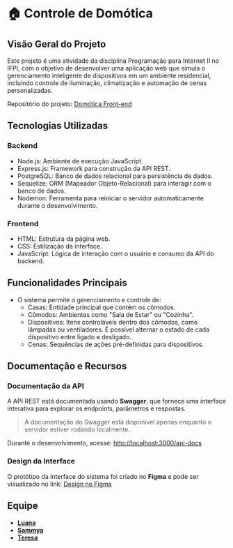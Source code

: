 # 🏠 Controle de Domótica
## Visão Geral do Projeto
Este projeto é uma atividade da disciplina Programação para Internet II no IFPI, com o objetivo de desenvolver uma aplicação web que simula o gerenciamento inteligente de dispositivos em um ambiente residencial, incluindo controle de iluminação, climatização e automação de cenas personalizadas.

Repositório do projeto: [Domótica Front-end](https://github.com/luanafleal/domotica-frontend)

## Tecnologias Utilizadas
### Backend
- Node.js: Ambiente de execução JavaScript.
- Express.js: Framework para construção da API REST.
- PostgreSQL: Banco de dados relacional para persistência de dados.
- Sequelize: ORM (Mapeador Objeto-Relacional) para interagir com o banco de dados.
- Nodemon: Ferramenta para reiniciar o servidor automaticamente durante o desenvolvimento.

### Frontend
- HTML: Estrutura da página web.
- CSS: Estilização da interface.
- JavaScript: Lógica de interação com o usuário e consumo da API do backend.

## Funcionalidades Principais
- O sistema permite o gerenciamento e controle de:
  - Casas: Entidade principal que contém os cômodos.
  - Cômodos: Ambientes como "Sala de Estar" ou "Cozinha".
  - Dispositivos: Itens controláveis dentro dos cômodos, como lâmpadas ou ventiladores. É possível alternar o estado de cada dispositivo entre ligado e desligado.
  - Cenas: Sequências de ações pré-definidas para dispositivos.

## Documentação e Recursos

### Documentação da API
A API REST está documentada usando **Swagger**, que fornece uma interface interativa para explorar os endpoints, parâmetros e respostas.
 
> A documentação do Swagger está disponível apenas enquanto o servidor estiver rodando localmente.

Durante o desenvolvimento, acesse: [http://localhost:3000/api-docs](http://localhost:3000/api-docs)

### Design da Interface
O protótipo da interface do sistema foi criado no **Figma** e pode ser visualizado no link: [Design no Figma](https://www.figma.com/design/EXoKG9Tli2f0cVYV6AXkwN/Diagnostico?node-id=0-1&p=f)
    
## Equipe

- **[Luana](https://github.com/luanafleal)**  
- **[Sammya](https://github.com/samleticias)**
- **[Teresa](https://github.com/teresartf)**
